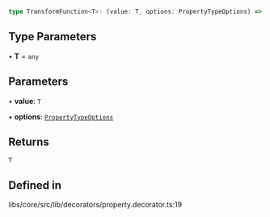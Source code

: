 ```ts
type TransformFunction<T>: (value: T, options: PropertyTypeOptions) => T;
```

## Type Parameters

• **T** = `any`

## Parameters

• **value**: `T`

• **options**: [`PropertyTypeOptions`](/docs/api/types/PropertyTypeOptions.md)

## Returns

`T`

## Defined in

libs/core/src/lib/decorators/property.decorator.ts:19
